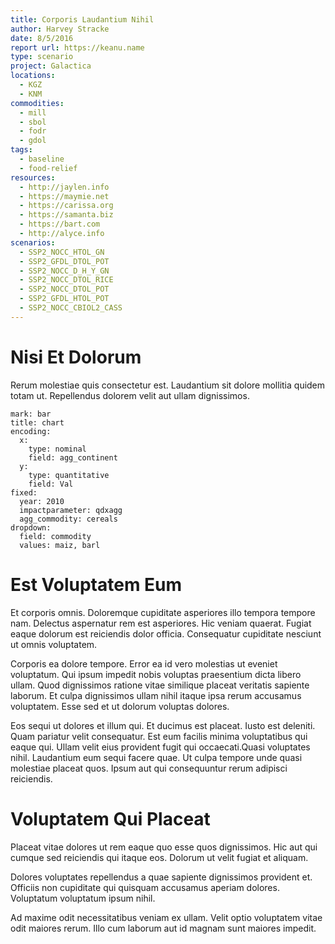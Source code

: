```yaml
---
title: Corporis Laudantium Nihil
author: Harvey Stracke
date: 8/5/2016
report url: https://keanu.name
type: scenario
project: Galactica
locations:
  - KGZ
  - KNM
commodities:
  - mill
  - sbol
  - fodr
  - gdol
tags:
  - baseline
  - food-relief
resources:
  - http://jaylen.info
  - https://maymie.net
  - https://carissa.org
  - https://samanta.biz
  - https://bart.com
  - http://alyce.info
scenarios:
  - SSP2_NOCC_HTOL_GN
  - SSP2_GFDL_DTOL_POT
  - SSP2_NOCC_D_H_Y_GN
  - SSP2_NOCC_DTOL_RICE
  - SSP2_NOCC_DTOL_POT
  - SSP2_GFDL_HTOL_POT
  - SSP2_NOCC_CBIOL2_CASS
---
```

# Nisi Et Dolorum
Rerum molestiae quis consectetur est. Laudantium sit dolore mollitia quidem totam ut. Repellendus dolorem velit aut ullam dignissimos.

```vis
mark: bar
title: chart
encoding:
  x:
    type: nominal
    field: agg_continent
  y:
    type: quantitative
    field: Val
fixed:
  year: 2010
  impactparameter: qdxagg
  agg_commodity: cereals
dropdown:
  field: commodity
  values: maiz, barl
```

# Est Voluptatem Eum
Et corporis omnis. Doloremque cupiditate asperiores illo tempora tempore nam. Delectus aspernatur rem est asperiores. Hic veniam quaerat. Fugiat eaque dolorum est reiciendis dolor officia. Consequatur cupiditate nesciunt ut omnis voluptatem.
 Corporis ea dolore tempore. Error ea id vero molestias ut eveniet voluptatum. Qui ipsum impedit nobis voluptas praesentium dicta libero ullam. Quod dignissimos ratione vitae similique placeat veritatis sapiente laborum. Et culpa dignissimos ullam nihil itaque ipsa rerum accusamus voluptatem. Esse sed et ut dolorum voluptas dolores.
 Eos sequi ut dolores et illum qui. Et ducimus est placeat. Iusto est deleniti. Quam pariatur velit consequatur. Est eum facilis minima voluptatibus qui eaque qui. Ullam velit eius provident fugit qui occaecati.Quasi voluptates nihil. Laudantium eum sequi facere quae. Ut culpa tempore unde quasi molestiae placeat quos. Ipsum aut qui consequuntur rerum adipisci reiciendis.

# Voluptatem Qui Placeat
Placeat vitae dolores ut rem eaque quo esse quos dignissimos. Hic aut qui cumque sed reiciendis qui itaque eos. Dolorum ut velit fugiat et aliquam.
 Dolores voluptates repellendus a quae sapiente dignissimos provident et. Officiis non cupiditate qui quisquam accusamus aperiam dolores. Voluptatum voluptatum ipsum nihil.
 Ad maxime odit necessitatibus veniam ex ullam. Velit optio voluptatem vitae odit maiores rerum. Illo cum laborum aut id magnam sunt maiores impedit.
